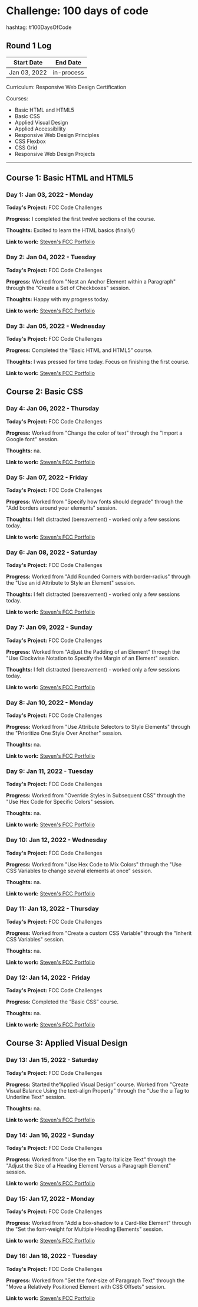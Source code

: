 #  Challenge: 100 days of code
hashtag: #100DaysOfCode
## Round 1 Log

Start Date    | End Date
------------- | -------------
Jan 03, 2022  |  in-process


Curriculum: Responsive Web Design Certification

Courses:
* Basic HTML and HTML5
* Basic CSS
* Applied Visual Design
* Applied Accessibility
* Responsive Web Design Principles
* CSS Flexbox
* CSS Grid
* Responsive Web Design Projects


----------------------
Course 1: Basic HTML and HTML5
----------------------

### Day 1: Jan 03, 2022 - Monday

**Today's Project:** FCC Code Challenges

**Progress:** I completed the first twelve sections of the course.

**Thoughts:** Excited to learn the HTML basics (finally!)

**Link to work:** [Steven's FCC Portfolio ](https://www.freecodecamp.org/poncest)


### Day 2: Jan 04, 2022 - Tuesday

**Today's Project:** FCC Code Challenges

**Progress:** Worked from "Nest an Anchor Element within a Paragraph" through the "Create a Set of Checkboxes" session.   

**Thoughts:** Happy with my progress today.

**Link to work:** [Steven's FCC Portfolio ](https://www.freecodecamp.org/poncest)


### Day 3: Jan 05, 2022 - Wednesday

**Today's Project:** FCC Code Challenges

**Progress:** Completed the “Basic HTML and HTML5” course.

**Thoughts:**  I was pressed for time today. Focus on finishing the first course.

**Link to work:** [Steven's FCC Portfolio ](https://www.freecodecamp.org/poncest)


Course 2: Basic CSS
---------------------
### Day 4: Jan 06, 2022 - Thursday

**Today's Project:** FCC Code Challenges

**Progress:** Worked from "Change the color of text" through the "Import a Google font" session. 

**Thoughts:** na.

**Link to work:** [Steven's FCC Portfolio ](https://www.freecodecamp.org/poncest)


### Day 5: Jan 07, 2022 - Friday

**Today's Project:** FCC Code Challenges

**Progress:** Worked from "Specify how fonts should degrade" through the "Add borders around your elements" session.

**Thoughts:** I felt distracted (bereavement) - worked only a few sessions today.

**Link to work:** [Steven's FCC Portfolio ](https://www.freecodecamp.org/poncest)


### Day 6: Jan 08, 2022 - Saturday

**Today's Project:** FCC Code Challenges

**Progress:** Worked from "Add Rounded Corners with border-radius" through the "Use an id Attribute to Style an Element" session.

**Thoughts:** I felt distracted (bereavement) - worked only a few sessions today.

**Link to work:** [Steven's FCC Portfolio ](https://www.freecodecamp.org/poncest)


### Day 7: Jan 09, 2022 - Sunday

**Today's Project:** FCC Code Challenges

**Progress:** Worked from "Adjust the Padding of an Element" through the "Use Clockwise Notation to Specify the Margin of an Element" session.

**Thoughts:** I felt distracted (bereavement) - worked only a few sessions today.

**Link to work:** [Steven's FCC Portfolio ](https://www.freecodecamp.org/poncest)


### Day 8: Jan 10, 2022 - Monday

**Today's Project:** FCC Code Challenges

**Progress:** Worked from "Use Attribute Selectors to Style Elements" through the "Prioritize One Style Over Another" session.

**Thoughts:** na.

**Link to work:** [Steven's FCC Portfolio ](https://www.freecodecamp.org/poncest)


### Day 9: Jan 11, 2022 - Tuesday

**Today's Project:** FCC Code Challenges

**Progress:** Worked from "Override Styles in Subsequent CSS" through the "Use Hex Code for Specific Colors" session.

**Thoughts:** na.

**Link to work:** [Steven's FCC Portfolio ](https://www.freecodecamp.org/poncest)


### Day 10: Jan 12, 2022 - Wednesday

**Today's Project:** FCC Code Challenges

**Progress:** Worked from "Use Hex Code to Mix Colors" through the "Use CSS Variables to change several elements at once" session.

**Thoughts:** na.

**Link to work:** [Steven's FCC Portfolio ](https://www.freecodecamp.org/poncest)


### Day 11: Jan 13, 2022 - Thursday

**Today's Project:** FCC Code Challenges

**Progress:** Worked from "Create a custom CSS Variable" through the "Inherit CSS Variables" session.

**Thoughts:** na.

**Link to work:** [Steven's FCC Portfolio ](https://www.freecodecamp.org/poncest)


### Day 12: Jan 14, 2022 - Friday

**Today's Project:** FCC Code Challenges

**Progress:** Completed the “Basic CSS” course.

**Thoughts:** na.

**Link to work:** [Steven's FCC Portfolio ](https://www.freecodecamp.org/poncest)


Course 3: Applied Visual Design
---------------------

### Day 13: Jan 15, 2022 - Saturday

**Today's Project:** FCC Code Challenges

**Progress:** Started the“Applied Visual Design” course. Worked from "Create Visual Balance Using the text-align Property" through the "Use the u Tag to Underline Text" session.

**Thoughts:** na.

**Link to work:** [Steven's FCC Portfolio ](https://www.freecodecamp.org/poncest)


### Day 14: Jan 16, 2022 - Sunday

**Today's Project:** FCC Code Challenges

**Progress:** Worked from "Use the em Tag to Italicize Text" through the "Adjust the Size of a Heading Element Versus a Paragraph Element" session.

**Link to work:** [Steven's FCC Portfolio ](https://www.freecodecamp.org/poncest)


### Day 15: Jan 17, 2022 - Monday

**Today's Project:** FCC Code Challenges

**Progress:** Worked from "Add a box-shadow to a Card-like Element" through the "Set the font-weight for Multiple Heading Elements" session.

**Link to work:** [Steven's FCC Portfolio ](https://www.freecodecamp.org/poncest)


### Day 16: Jan 18, 2022 - Tuesday

**Today's Project:** FCC Code Challenges

**Progress:** Worked from "Set the font-size of Paragraph Text" through the "Move a Relatively Positioned Element with CSS Offsets" session.

**Link to work:** [Steven's FCC Portfolio ](https://www.freecodecamp.org/poncest)















